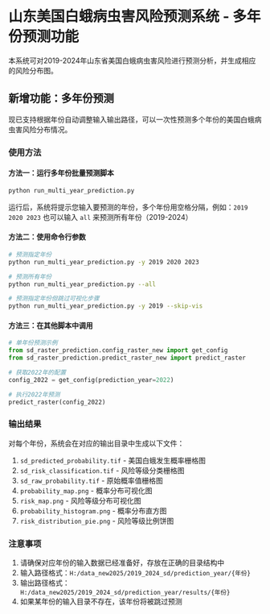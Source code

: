 # 山东美国白蛾病虫害风险预测系统 - 多年份预测功能

本系统可对2019-2024年山东省美国白蛾病虫害风险进行预测分析，并生成相应的风险分布图。

## 新增功能：多年份预测

现已支持根据年份自动调整输入输出路径，可以一次性预测多个年份的美国白蛾病虫害风险分布情况。

### 使用方法

#### 方法一：运行多年份批量预测脚本

```bash
python run_multi_year_prediction.py
```

运行后，系统将提示您输入要预测的年份，多个年份用空格分隔，例如：`2019 2020 2023`
也可以输入 `all` 来预测所有年份（2019-2024）

#### 方法二：使用命令行参数

```bash
# 预测指定年份
python run_multi_year_prediction.py -y 2019 2020 2023

# 预测所有年份
python run_multi_year_prediction.py --all

# 预测指定年份但跳过可视化步骤
python run_multi_year_prediction.py -y 2019 --skip-vis
```

#### 方法三：在其他脚本中调用

```python
# 单年份预测示例
from sd_raster_prediction.config_raster_new import get_config
from sd_raster_prediction.predict_raster_new import predict_raster

# 获取2022年的配置
config_2022 = get_config(prediction_year=2022)

# 执行2022年预测
predict_raster(config_2022)
```

### 输出结果

对每个年份，系统会在对应的输出目录中生成以下文件：

1. `sd_predicted_probability.tif` - 美国白蛾发生概率栅格图
2. `sd_risk_classification.tif` - 风险等级分类栅格图
3. `sd_raw_probability.tif` - 原始概率值栅格图
4. `probability_map.png` - 概率分布可视化图
5. `risk_map.png` - 风险等级分布可视化图
6. `probability_histogram.png` - 概率分布直方图
7. `risk_distribution_pie.png` - 风险等级比例饼图

### 注意事项

1. 请确保对应年份的输入数据已经准备好，存放在正确的目录结构中
2. 输入路径格式：`H:/data_new2025/2019_2024_sd/prediction_year/{年份}`
3. 输出路径格式：`H:/data_new2025/2019_2024_sd/prediction_year/results/{年份}`
4. 如果某年份的输入目录不存在，该年份将被跳过预测 